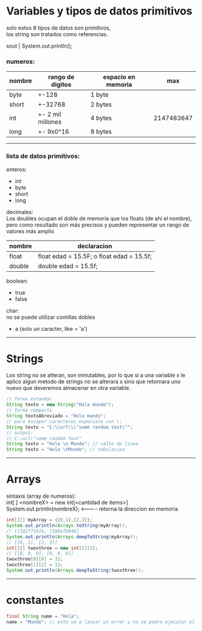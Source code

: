 # Variables y tipos de datos primitivos

solo estos 8 tipos de datos son primitivos,  
los string son tratados como referencias.

sout | System.out.println();

### numeros:

|nombre |rango de digitos| espacio en memoria | max|
|-------|----------------|--------------------|----|
|byte | +-128 | 1 byte|
|short | +-32768 | 2 bytes|
|int | +- 2 mil millones | 4 bytes|2147483647|
|long | +- 9x0^16 | 8 bytes|

****

### lista de datos primitivos:

enteros:
  - int
  - byte
  - short
  - long  

decimales:  
Los doubles ocupan el doble de memoria que los floats (de ahí el nombre), pero como resultado son más precisos y pueden representar un rango de valores más amplio

| nombre | declaracion                               |
|--------|-------------------------------------------|
| float  | float edad = 15.5F; o float edad = 15.5f; |
| double | double edad = 15.5f;                      |

boolean:  
  - true
  - false

char:  
no se puede utilizar comillas dobles
  - a (solo un caracter, like = 'a')

****

# Strings
Los string no se alteran, son inmutables, por lo que si a una variable x le aplico algun metodo de strings no se alterara x sino que retornara uno nuevo que deveremos almacenar en otra variable.

```java
// forma estandar
String texto = new String("Hola mundo");
// forma compacta
String textoAbreviado = "Hola mundo";
// para escapar caracteres especiale con \:
String texto = "C:\\url\\\"some random text\"";
// output:
// C:\url\"some random text"
String texto = "Hola \n Mundo"; // salto de linea
String texto = "Hola \tMundo"; // tabulacion
```

****

# Arrays

sintaxis (array de numeros):  
int[  ] \<nombreX> = new int[\<cantidad de items>]
System.out.println(nombreX); <---- retorna la direccion en memoria

```java
int[][] myArray = {{0,1},{2,3}};
System.out.println(Arrays.toString(myArray));
// [[I@27716f4, [I@8efb846]
System.out.println(Arrays.deepToString(myArray));
// [[0, 1], [2, 3]]
int[][] twoxthree = new int[2][3];
// [[0, 0, 0], [0, 0, 0]]
twoxthree[0][0] = 31;
twoxthree[1][2] = 13;
System.out.println(Arrays.deepToString(twoxthree));

```
****

# constantes

```java
final String name = "Hola";
name = "Mundo"; // esto va a lanzar un error y no se podra ejecutar el programa.
```
